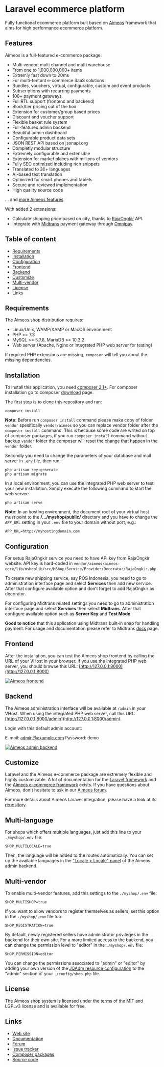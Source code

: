 # Laravel ecommerce platform

Fully functional ecommerce platform buit based on [Aimeos](https://aimeos.org) framework that aims for high performance ecommerce platform.

## Features

Aimeos is a full-featured e-commerce package:

* Multi vendor, multi channel and multi warehouse
* From one to 1,000,000,000+ items
* Extremly fast down to 20ms
* For multi-tentant e-commerce SaaS solutions
* Bundles, vouchers, virtual, configurable, custom and event products
* Subscriptions with recurring payments
* 100+ payment gateways
* Full RTL support (frontend and backend)
* Block/tier pricing out of the box
* Extension for customer/group based prices
* Discount and voucher support
* Flexible basket rule system
* Full-featured admin backend
* Beautiful admin dashboard
* Configurable product data sets
* JSON REST API based on jsonapi.org
* Completly modular structure
* Extremely configurable and extensible
* Extension for market places with millions of vendors
* Fully SEO optimized including rich snippets
* Translated to 30+ languages
* AI-based text translation
* Optimized for smart phones and tablets
* Secure and reviewed implementation
* High quality source code

... and [more Aimeos features](https://aimeos.org/features)

With added 2 extensions:
* Calculate shipping price based on city, thanks to [RajaOngkir](https://rajaongkir.com) API.
* Integrate with [Midtrans](https://midtrans.com) payment gateway through [Omnipay](https://github.com/thephpleague/omnipay).

## Table of content

- [Requirements](#requirements)
- [Installation](#installation)
- [Configuration](#configuration)
- [Frontend](#frontend)
- [Backend](#backend)
- [Customize](#customize)
- [Multi-vendor](#multi-vendor)
- [License](#license)
- [Links](#links)

## Requirements

The Aimeos shop distribution requires:
- Linux/Unix, WAMP/XAMP or MacOS environment
- PHP >= 7.3
- MySQL >= 5.7.8, MariaDB >= 10.2.2
- Web server (Apache, Nginx or integrated PHP web server for testing)

If required PHP extensions are missing, `composer` will tell you about the missing
dependencies.

## Installation

To install this application, you need [composer 2.1+](https://getcomposer.org).
For composer installation go to composer [download](https://getcomposer.org/download) page.

The first step is to clone this repository and run:

```
composer install
```

**Note:** Before run `composer install` command please make copy of folder `vendor` spesifically `vendor/aimeos` so you can replace vendor folder after the `composer install` command. This is because some code are writed on top of composer packages, if you run `composer install` command without backup `vendor` folder the composer will reset the change that happen in the `vendor` folder.

Secondly you need to change the parameters of your database and mail server in `.env` file, then run:

```
php artisan key:generate
php artisan migrate
```

In a local environment, you can use the integrated PHP web server to test your new
installation. Simply execute the following command to start the web server:

```
php artisan serve
```

**Note:** In an hosting environment, the document root of your virtual host must point to
the **/.../myshop/public/** directory and you have to change the `APP_URL` setting in your `.env`
file to your domain without port, e.g.:

```
APP_URL=http://myhostingdomain.com
```

## Configuration

For setup RajaOngkir service you need to have API key from RajaOngkir website. API key is hard-coded in `vendor/aimeos/aimeos-core/lib/mshoplib/src/MShop/Service/Provider/Decorator/RajaOngkir.php`.

To create new shipping service, say POS Indonesia, you need to go to administration interface page and select **Services** then add new service. After that configure available option and don't forget to add RajaOngkir as decorator.

For configuring Midtrans related settings you need to go to administration interface page and select **Services** then select **Midtrans**. After that configure available option such as **Server Key** and **Test Mode**.

**Good to notice** that this application using Midtrans built-in snap for handling payment. For usage and documentation please refer to Midtrans [docs](https://docs.midtrans.com) page.

## Frontend

After the installation, you can test the Aimeos shop frontend by calling the URL of your
VHost in your browser. If you use the integrated PHP web server, you should browse
this URL: [http://127.0.0.1:8000](http://127.0.0.1:8000)

[![Aimeos frontend](https://aimeos.org/fileadmin/aimeos.org/images/aimeos-frontend.jpg?2021.07)](http://laravel.demo.aimeos.org/)

## Backend

The Aimeos administration interface will be available at `/admin` in your VHost. When using
the integrated PHP web server, call this URL: [http://127.0.0.1:8000/admin](http://127.0.0.1:8000/admin).

Login with this default admin account:

E-mail: admin@example.com
Password: demo

[![Aimeos admin backend](https://aimeos.org/fileadmin/aimeos.org/images/aimeos-backend.png?2021.04)](http://admin.demo.aimeos.org/)

## Customize

Laravel and the Aimeos e-commerce package are extremely flexible and highly customizable.
A lot of documentation for the [Laravel framework](https://laravel.com) and the
[Aimeos e-commerce framework](https://aimeos.org/docs/latest/laravel) exists. If you have questions
about Aimeos, don't hesitate to ask in our [Aimeos forum](https://aimeos.org/help/).

For more details about Aimeos Laravel integration, please have a look at its
[repository](https://github.com/aimeos/aimeos-laravel).

## Multi-language

For shops which offers multiple languages, just add this line to your `./myshop/.env` file:

```
SHOP_MULTILOCALE=true
```

Then, the language will be added to the routes automatically. You can set up the available
languages in the ["Locale > Locale" panel](https://aimeos.org/docs/latest/manual/locales/)
of the Aimeos admin backend.

## Multi-vendor

To enable multi-vendor features, add this settings to the `./myshop/.env` file:

```
SHOP_MULTISHOP=true
```

If you want to allow vendors to register themselves as sellers, set this option in the
`./myshop/.env` file too:

```
SHOP_REGISTRATION=true
```

By default, newly registered sellers have administrator privileges in the backend for
their own site. For a more limited access to the backend, you can change the permission
level to "editor" in the `./myshop/.env` file:

```
SHOP_PERMISSION=editor
```

You can change the permissions associated to "admin" or "editor" by adding your own version
of the [JQAdm resource configuration](https://github.com/aimeos/ai-admin-jqadm/blob/master/config/admin/jqadm/resource.php)
to the "admin" section of your `./config/shop.php` file.

## License

The Aimeos shop system is licensed under the terms of the MIT and LGPLv3 license and
is available for free.

## Links

* [Web site](https://aimeos.org/Laravel)
* [Documentation](https://aimeos.org/docs/latest/laravel)
* [Forum](https://aimeos.org/help/laravel-package-f18/)
* [Issue tracker](https://github.com/aimeos/aimeos/issues)
* [Composer packages](https://packagist.org/packages/aimeos/aimeos)
* [Source code](https://github.com/aimeos/aimeos)
